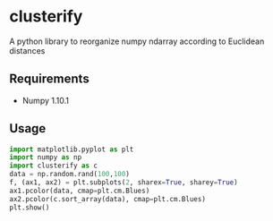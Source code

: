 # clusterify
A python library to reorganize numpy ndarray according to Euclidean distances

## Requirements

* Numpy 1.10.1

## Usage

```python
import matplotlib.pyplot as plt
import numpy as np
import clusterify as c
data = np.random.rand(100,100)
f, (ax1, ax2) = plt.subplots(2, sharex=True, sharey=True)
ax1.pcolor(data, cmap=plt.cm.Blues)
ax2.pcolor(c.sort_array(data), cmap=plt.cm.Blues)
plt.show()
```